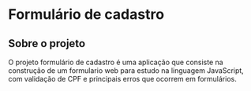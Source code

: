 # Formulário de cadastro

## Sobre o projeto

O projeto formulário de cadastro é uma aplicação que consiste na construção de um formulario web para estudo na linguagem JavaScript, com validação de CPF e principais erros que ocorrem em formulários.   